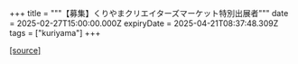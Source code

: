 +++
title = """【募集】くりやまクリエイターズマーケット特別出展者"""
date = 2025-02-27T15:00:00.000Z
expiryDate = 2025-04-21T08:37:48.309Z
tags = ["kuriyama"]
+++


[[source]](https://www.town.kuriyama.hokkaido.jp/soshiki/46/18348.html)
